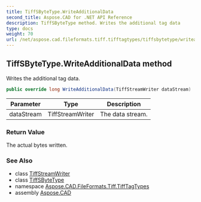 ```yaml
---
title: TiffSByteType.WriteAdditionalData
second_title: Aspose.CAD for .NET API Reference
description: TiffSByteType method. Writes the additional tag data
type: docs
weight: 70
url: /net/aspose.cad.fileformats.tiff.tifftagtypes/tiffsbytetype/writeadditionaldata/
---
```

## TiffSByteType.WriteAdditionalData method

Writes the additional tag data.

```csharp
public override long WriteAdditionalData(TiffStreamWriter dataStream)
```

| Parameter | Type | Description |
| --- | --- | --- |
| dataStream | TiffStreamWriter | The data stream. |

### Return Value

The actual bytes written.

### See Also

* class [TiffStreamWriter](../../../aspose.cad.fileformats.tiff.filemanagement/tiffstreamwriter/)
* class [TiffSByteType](../)
* namespace [Aspose.CAD.FileFormats.Tiff.TiffTagTypes](../../../aspose.cad.fileformats.tiff.tifftagtypes/)
* assembly [Aspose.CAD](../../../)


